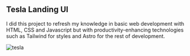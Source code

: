 ## Tesla Landing UI
I did this project to refresh my knowledge in basic web development with HTML, CSS and Javascript but with productivity-enhancing technologies such as Tailwind for styles and Astro for the rest of development.

![tesla](https://github.com/Santipac/tesla-landing/assets/92342946/e93699a9-d1a5-4ff7-9708-b99b402aab3d)
